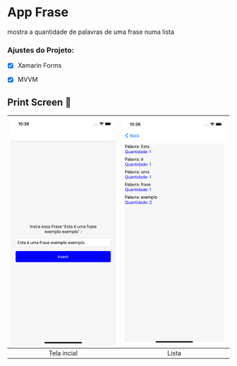 # App Frase
mostra a quantidade de palavras de uma frase numa lista
 
  ### Ajustes do Projeto:
  - [x] Xamarin Forms
  - [x] MVVM

 
 ## Print Screen :foggy:
 
| ![image01](imagens/img-01.png) | ![image02](imagens/img-02.png) |
|:---:|:---:|
| Tela incial | Lista |

